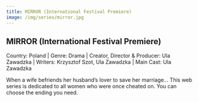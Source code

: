 ```yaml
---
title: MIRROR (International Festival Premiere) 
image: /img/series/mirror.jpg
---
```


## MIRROR (International Festival Premiere)  
Country: Poland | Genre: Drama | Creator, Director & Producer: Ula Zawadzka | Writers: Krzysztof Szot, Ula Zawadzka | Main Cast: Ula Zawadzka

When a wife befriends her husband’s lover to save her marriage... This web series is dedicated to all women who were once cheated on. You can choose the ending you need.

